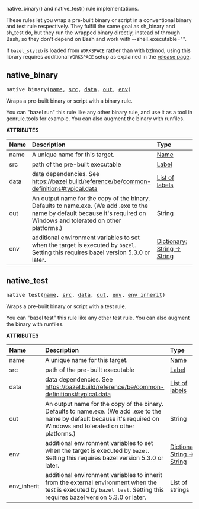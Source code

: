 <!-- Generated with Stardoc: http://skydoc.bazel.build -->

native_binary() and native_test() rule implementations.

These rules let you wrap a pre-built binary or script in a conventional binary
and test rule respectively. They fulfill the same goal as sh_binary and sh_test
do, but they run the wrapped binary directly, instead of through Bash, so they
don't depend on Bash and work with --shell_executable="".

If `bazel_skylib` is loaded from `WORKSPACE` rather than with bzlmod, using
this library requires additional `WORKSPACE` setup as explained in the
[release page](https://github.com/bazelbuild/bazel-skylib/releases).

<a id="native_binary"></a>

## native_binary

<pre>
native_binary(<a href="#native_binary-name">name</a>, <a href="#native_binary-src">src</a>, <a href="#native_binary-data">data</a>, <a href="#native_binary-out">out</a>, <a href="#native_binary-env">env</a>)
</pre>

Wraps a pre-built binary or script with a binary rule.

You can "bazel run" this rule like any other binary rule, and use it as a tool
in genrule.tools for example. You can also augment the binary with runfiles.

**ATTRIBUTES**


| Name  | Description | Type | Mandatory | Default |
| :------------- | :------------- | :------------- | :------------- | :------------- |
| <a id="native_binary-name"></a>name |  A unique name for this target.   | <a href="https://bazel.build/concepts/labels#target-names">Name</a> | required |  |
| <a id="native_binary-src"></a>src |  path of the pre-built executable   | <a href="https://bazel.build/concepts/labels">Label</a> | required |  |
| <a id="native_binary-data"></a>data |  data dependencies. See https://bazel.build/reference/be/common-definitions#typical.data   | <a href="https://bazel.build/concepts/labels">List of labels</a> | optional |  `[]`  |
| <a id="native_binary-out"></a>out |  An output name for the copy of the binary. Defaults to name.exe. (We add .exe to the name by default because it's required on Windows and tolerated on other platforms.)   | String | optional |  `""`  |
| <a id="native_binary-env"></a>env |  additional environment variables to set when the target is executed by `bazel`. Setting this requires bazel version 5.3.0 or later.   | <a href="https://bazel.build/rules/lib/dict">Dictionary: String -> String</a> | optional |  `{}`  |


<a id="native_test"></a>

## native_test

<pre>
native_test(<a href="#native_test-name">name</a>, <a href="#native_test-src">src</a>, <a href="#native_test-data">data</a>, <a href="#native_test-out">out</a>, <a href="#native_test-env">env</a>, <a href="#native_test-env_inherit">env_inherit</a>)
</pre>

Wraps a pre-built binary or script with a test rule.

You can "bazel test" this rule like any other test rule. You can also augment
the binary with runfiles.

**ATTRIBUTES**


| Name  | Description | Type | Mandatory | Default |
| :------------- | :------------- | :------------- | :------------- | :------------- |
| <a id="native_test-name"></a>name |  A unique name for this target.   | <a href="https://bazel.build/concepts/labels#target-names">Name</a> | required |  |
| <a id="native_test-src"></a>src |  path of the pre-built executable   | <a href="https://bazel.build/concepts/labels">Label</a> | required |  |
| <a id="native_test-data"></a>data |  data dependencies. See https://bazel.build/reference/be/common-definitions#typical.data   | <a href="https://bazel.build/concepts/labels">List of labels</a> | optional |  `[]`  |
| <a id="native_test-out"></a>out |  An output name for the copy of the binary. Defaults to name.exe. (We add .exe to the name by default because it's required on Windows and tolerated on other platforms.)   | String | optional |  `""`  |
| <a id="native_test-env"></a>env |  additional environment variables to set when the target is executed by `bazel`. Setting this requires bazel version 5.3.0 or later.   | <a href="https://bazel.build/rules/lib/dict">Dictionary: String -> String</a> | optional |  `{}`  |
| <a id="native_test-env_inherit"></a>env_inherit |  additional environment variables to inherit from the external environment when the test is executed by `bazel test`. Setting this requires bazel version 5.3.0 or later.   | List of strings | optional |  `[]`  |


